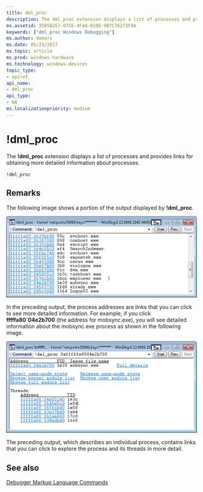 ```yaml
---
title: dml_proc
description: The dml_proc extension displays a list of processes and provides links for obtaining more detailed information about processes.
ms.assetid: 35B5B2E7-07CE-4F44-819D-9B7C76273F9A
keywords: ["dml_proc Windows Debugging"]
ms.author: domars
ms.date: 05/23/2017
ms.topic: article
ms.prod: windows-hardware
ms.technology: windows-devices
topic_type:
- apiref
api_name:
- dml_proc
api_type:
- NA
ms.localizationpriority: medium
---
```


# !dml\_proc


The **!dml\_proc** extension displays a list of processes and provides links for obtaining more detailed information about processes.

```
!dml_proc
```

Remarks
-------

The following image shows a portion of the output displayed by **!dml\_proc**.

![screen shot of !dml\-proc output](images/dmlproc01.png)

In the preceding output, the process addresses are links that you can click to see more detailed information. For example, if you click **fffffa80\`04e2b700** (the address for mobsync.exe), you will see detailed information about the mobsync.exe process as shown in the following image.

![screen shot of process details](images/dmlproc02.png)

The preceding output, which describes an individual process, contains links that you can click to explore the process and its threads in more detail.

## <span id="see_also"></span>See also


[Debugger Markup Language Commands](debugger-markup-language-commands.md)

 

 






